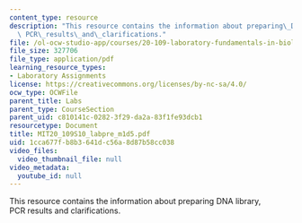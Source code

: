 ```yaml
---
content_type: resource
description: "This resource contains the information about preparing\_DNA\_library,\
  \ PCR\_results\_and\_clarifications."
file: /ol-ocw-studio-app/courses/20-109-laboratory-fundamentals-in-biological-engineering-spring-2010/1cca677fb8b3641dc56a8d87b58cc038_MIT20_109S10_labpre_m1d5.pdf
file_size: 327706
file_type: application/pdf
learning_resource_types:
- Laboratory Assignments
license: https://creativecommons.org/licenses/by-nc-sa/4.0/
ocw_type: OCWFile
parent_title: Labs
parent_type: CourseSection
parent_uid: c810141c-0282-3f29-da2a-83f1fe93dcb1
resourcetype: Document
title: MIT20_109S10_labpre_m1d5.pdf
uid: 1cca677f-b8b3-641d-c56a-8d87b58cc038
video_files:
  video_thumbnail_file: null
video_metadata:
  youtube_id: null
---
```

This resource contains the information about preparing DNA library, PCR results and clarifications.